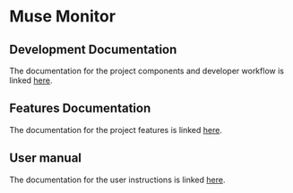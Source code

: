Muse Monitor
======================
## Development Documentation
The documentation for the project components and developer workflow is linked [here](doc/dev-doc.md).

## Features Documentation
The documentation for the project features is linked [here](doc/software-requirement-specification.md).

## User manual
The documentation for the user instructions is linked [here](doc/user-manual.md).
